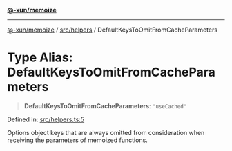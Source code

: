 [**@-xun/memoize**](../../../README.md)

***

[@-xun/memoize](../../../README.md) / [src/helpers](../README.md) / DefaultKeysToOmitFromCacheParameters

# Type Alias: DefaultKeysToOmitFromCacheParameters

> **DefaultKeysToOmitFromCacheParameters**: `"useCached"`

Defined in: [src/helpers.ts:5](https://github.com/Xunnamius/memoize/blob/283d7337c9ac22bf4837dd729f73aabb00c33795/src/helpers.ts#L5)

Options object keys that are always omitted from consideration when receiving
the parameters of memoized functions.
